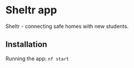 # Sheltr app

Sheltr - connecting safe homes with new students.

## Installation

Running the app: `nf start`